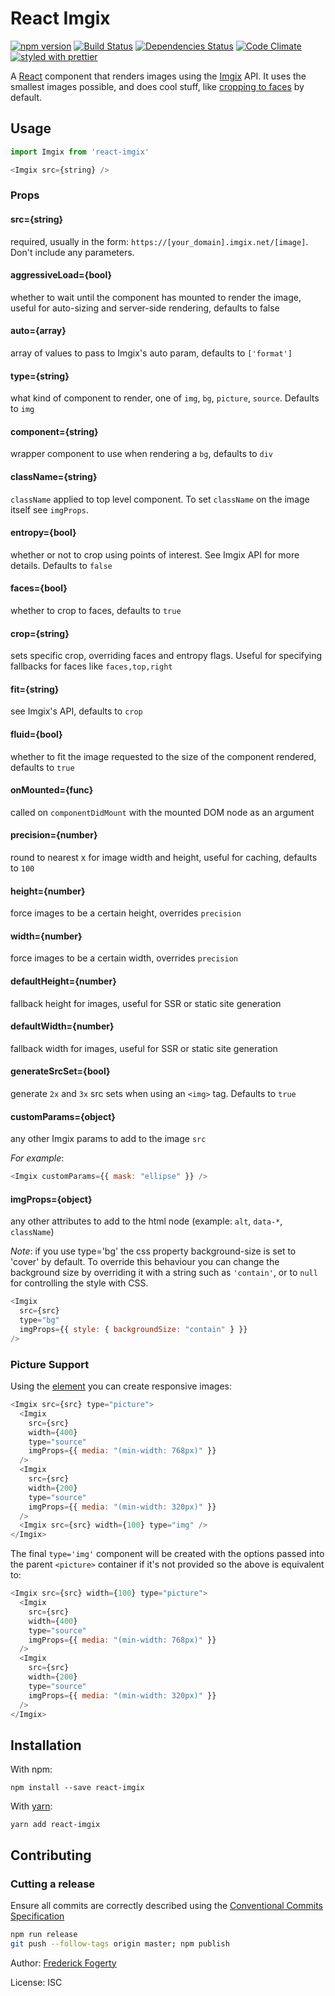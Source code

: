 # React Imgix

[![npm version](https://img.shields.io/npm/v/react-imgix.svg)](https://www.npmjs.com/package/react-imgix)
[![Build Status](https://travis-ci.org/imgix/react-imgix.svg?branch=master)](https://travis-ci.org/imgix/react-imgix)
[![Dependencies Status](https://david-dm.org/imgix/react-imgix.svg)](https://david-dm.org/imgix/react-imgix)
[![Code Climate](https://codeclimate.com/github/imgix/react-imgix/badges/gpa.svg)](https://codeclimate.com/github/imgix/react-imgix)
[![styled with prettier](https://img.shields.io/badge/styled_with-prettier-ff69b4.svg)](https://github.com/prettier/prettier)

A [React](https://facebook.github.io/react/) component that renders images using the [Imgix](https://www.imgix.com/) API. It uses the smallest images possible, and does cool stuff, like [cropping to faces](https://www.imgix.com/docs/reference/size#param-crop) by default.

## Usage

```js
import Imgix from 'react-imgix'

<Imgix src={string} />
```

### Props

#### src={string}

required, usually in the form: `https://[your_domain].imgix.net/[image]`. Don't include any parameters.

#### aggressiveLoad={bool}

whether to wait until the component has mounted to render the image, useful for auto-sizing and server-side rendering, defaults to false

#### auto={array}

array of values to pass to Imgix's auto param, defaults to `['format']`

#### type={string}

what kind of component to render, one of `img`, `bg`, `picture`, `source`. Defaults to `img`

#### component={string}

wrapper component to use when rendering a `bg`, defaults to `div`

#### className={string}

`className` applied to top level component. To set `className` on the image itself see `imgProps`.

#### entropy={bool}

whether or not to crop using points of interest. See Imgix API for more details. Defaults to `false`

#### faces={bool}

whether to crop to faces, defaults to `true`

#### crop={string}

sets specific crop, overriding faces and entropy flags. Useful for specifying fallbacks for faces like `faces,top,right`

#### fit={string}

see Imgix's API, defaults to `crop`

#### fluid={bool}

whether to fit the image requested to the size of the component rendered, defaults to `true`

#### onMounted={func}

called on `componentDidMount` with the mounted DOM node as an argument

#### precision={number}

round to nearest x for image width and height, useful for caching, defaults to `100`

#### height={number}

force images to be a certain height, overrides `precision`

#### width={number}

force images to be a certain width, overrides `precision`

#### defaultHeight={number}

fallback height for images, useful for SSR or static site generation

#### defaultWidth={number}

fallback width for images, useful for SSR or static site generation

#### generateSrcSet={bool}

generate `2x` and `3x` src sets when using an `<img>` tag. Defaults to `true`

#### customParams={object}

any other Imgix params to add to the image `src`

_For example_:

```js
<Imgix customParams={{ mask: "ellipse" }} />
```

#### imgProps={object}

any other attributes to add to the html node (example: `alt`, `data-*`, `className`)

_Note_: if you use type='bg' the css property background-size is set to 'cover' by default. To override this behaviour you can change the background size by overriding it with a string such as `'contain'`, or to `null` for controlling the style with CSS.

```js
<Imgix
  src={src}
  type="bg"
  imgProps={{ style: { backgroundSize: "contain" } }}
/>
```

### Picture Support

Using the [<picture> element](https://docs.imgix.com/tutorials/using-imgix-picture-element) you can create responsive images:

```js
<Imgix src={src} type="picture">
  <Imgix
    src={src}
    width={400}
    type="source"
    imgProps={{ media: "(min-width: 768px)" }}
  />
  <Imgix
    src={src}
    width={200}
    type="source"
    imgProps={{ media: "(min-width: 320px)" }}
  />
  <Imgix src={src} width={100} type="img" />
</Imgix>
```

The final `type='img'` component will be created with the options passed into the parent `<picture>` container if it's not provided so the above is equivalent to:

```js
<Imgix src={src} width={100} type="picture">
  <Imgix
    src={src}
    width={400}
    type="source"
    imgProps={{ media: "(min-width: 768px)" }}
  />
  <Imgix
    src={src}
    width={200}
    type="source"
    imgProps={{ media: "(min-width: 320px)" }}
  />
</Imgix>
```

## Installation

With npm:

```
npm install --save react-imgix
```

With [yarn](https://yarnpkg.com):

```
yarn add react-imgix
```

## Contributing

### Cutting a release

Ensure all commits are correctly described using the [Conventional Commits Specification](https://conventionalcommits.org/)

```sh
npm run release
git push --follow-tags origin master; npm publish
```

Author: [Frederick Fogerty](http://twitter.com/fredfogerty)

License: ISC
